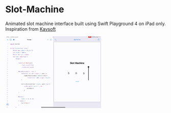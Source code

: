 # Slot-Machine
Animated slot machine interface built using Swift Playground 4 on iPad only. Inspiration from [Kavsoft](https://kavsoft.dev)

<img src="https://raw.githubusercontent.com/elihartnett/Slot-Machine/main/SlotMachine.gif" alt="1" width="300"/>
